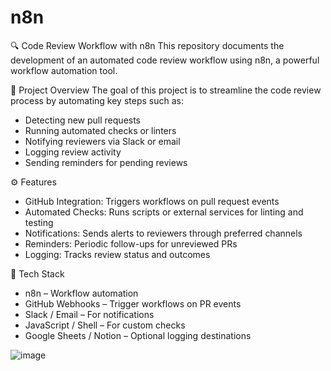 # n8n
🔍 Code Review Workflow with n8n
This repository documents the development of an automated code review workflow using n8n, a powerful workflow automation tool.

📌 Project Overview
The goal of this project is to streamline the code review process by automating key steps such as:

* Detecting new pull requests
* Running automated checks or linters
* Notifying reviewers via Slack or email
* Logging review activity
* Sending reminders for pending reviews

⚙️ Features
* GitHub Integration: Triggers workflows on pull request events
* Automated Checks: Runs scripts or external services for linting and testing
* Notifications: Sends alerts to reviewers through preferred channels
* Reminders: Periodic follow-ups for unreviewed PRs
* Logging: Tracks review status and outcomes

🧰 Tech Stack
* n8n – Workflow automation
* GitHub Webhooks – Trigger workflows on PR events
* Slack / Email – For notifications
* JavaScript / Shell – For custom checks
* Google Sheets / Notion – Optional logging destinations

![image](https://github.com/user-attachments/assets/1326befd-122c-4915-880a-b15b50c3e80b)
